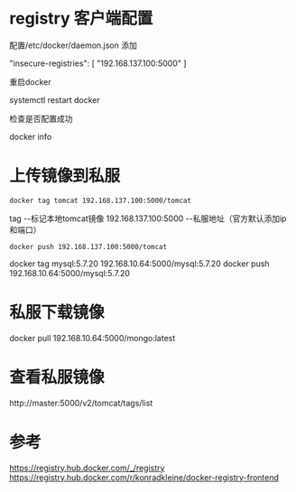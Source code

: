 <!--
 * @Author: wjn
 * @Date: 2020-01-31 23:12:05
 * @LastEditors: wjn
 * @LastEditTime: 2020-09-07 11:40:38
 -->


# registry 客户端配置

配置/etc/docker/daemon.json
添加

"insecure-registries": [
    "192.168.137.100:5000"
]

重启docker

systemctl restart docker

检查是否配置成功

docker info 

# 上传镜像到私服

    docker tag tomcat 192.168.137.100:5000/tomcat

tag  --标记本地tomcat镜像
192.168.137.100:5000  --私服地址（官方默认添加ip和端口）

    docker push 192.168.137.100:5000/tomcat


docker tag mysql:5.7.20  192.168.10.64:5000/mysql:5.7.20
docker push 192.168.10.64:5000/mysql:5.7.20

# 私服下载镜像

docker pull 192.168.10.64:5000/mongo:latest

# 查看私服镜像
    
http://master:5000/v2/tomcat/tags/list


# 参考

https://registry.hub.docker.com/_/registry
https://registry.hub.docker.com/r/konradkleine/docker-registry-frontend
